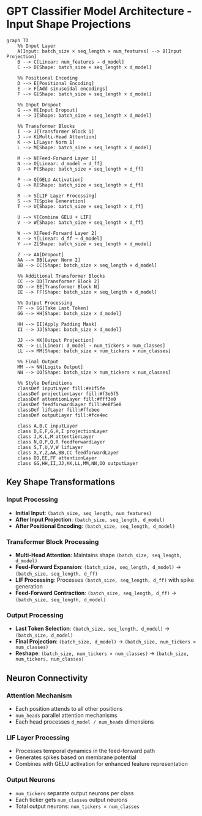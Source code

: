 # GPT Classifier Model Architecture - Input Shape Projections

```mermaid
graph TD
    %% Input Layer
    A[Input: batch_size × seq_length × num_features] --> B[Input Projection]
    B --> C[Linear: num_features → d_model]
    C --> D[Shape: batch_size × seq_length × d_model]
    
    %% Positional Encoding
    D --> E[Positional Encoding]
    E --> F[Add sinusoidal encodings]
    F --> G[Shape: batch_size × seq_length × d_model]
    
    %% Input Dropout
    G --> H[Input Dropout]
    H --> I[Shape: batch_size × seq_length × d_model]
    
    %% Transformer Blocks
    I --> J[Transformer Block 1]
    J --> K[Multi-Head Attention]
    K --> L[Layer Norm 1]
    L --> M[Shape: batch_size × seq_length × d_model]
    
    M --> N[Feed-Forward Layer 1]
    N --> O[Linear: d_model → d_ff]
    O --> P[Shape: batch_size × seq_length × d_ff]
    
    P --> Q[GELU Activation]
    Q --> R[Shape: batch_size × seq_length × d_ff]
    
    R --> S[LIF Layer Processing]
    S --> T[Spike Generation]
    T --> U[Shape: batch_size × seq_length × d_ff]
    
    U --> V[Combine GELU + LIF]
    V --> W[Shape: batch_size × seq_length × d_ff]
    
    W --> X[Feed-Forward Layer 2]
    X --> Y[Linear: d_ff → d_model]
    Y --> Z[Shape: batch_size × seq_length × d_model]
    
    Z --> AA[Dropout]
    AA --> BB[Layer Norm 2]
    BB --> CC[Shape: batch_size × seq_length × d_model]
    
    %% Additional Transformer Blocks
    CC --> DD[Transformer Block 2]
    DD --> EE[Transformer Block N]
    EE --> FF[Shape: batch_size × seq_length × d_model]
    
    %% Output Processing
    FF --> GG[Take Last Token]
    GG --> HH[Shape: batch_size × d_model]
    
    HH --> II[Apply Padding Mask]
    II --> JJ[Shape: batch_size × d_model]
    
    JJ --> KK[Output Projection]
    KK --> LL[Linear: d_model → num_tickers × num_classes]
    LL --> MM[Shape: batch_size × num_tickers × num_classes]
    
    %% Final Output
    MM --> NN[Logits Output]
    NN --> OO[Shape: batch_size × num_tickers × num_classes]
    
    %% Style Definitions
    classDef inputLayer fill:#e1f5fe
    classDef projectionLayer fill:#f3e5f5
    classDef attentionLayer fill:#fff3e0
    classDef feedforwardLayer fill:#e8f5e8
    classDef lifLayer fill:#ffebee
    classDef outputLayer fill:#fce4ec
    
    class A,B,C inputLayer
    class D,E,F,G,H,I projectionLayer
    class J,K,L,M attentionLayer
    class N,O,P,Q,R feedforwardLayer
    class S,T,U,V,W lifLayer
    class X,Y,Z,AA,BB,CC feedforwardLayer
    class DD,EE,FF attentionLayer
    class GG,HH,II,JJ,KK,LL,MM,NN,OO outputLayer
```

## Key Shape Transformations

### Input Processing
- **Initial Input**: `(batch_size, seq_length, num_features)`
- **After Input Projection**: `(batch_size, seq_length, d_model)`
- **After Positional Encoding**: `(batch_size, seq_length, d_model)`

### Transformer Block Processing
- **Multi-Head Attention**: Maintains shape `(batch_size, seq_length, d_model)`
- **Feed-Forward Expansion**: `(batch_size, seq_length, d_model)` → `(batch_size, seq_length, d_ff)`
- **LIF Processing**: Processes `(batch_size, seq_length, d_ff)` with spike generation
- **Feed-Forward Contraction**: `(batch_size, seq_length, d_ff)` → `(batch_size, seq_length, d_model)`

### Output Processing
- **Last Token Selection**: `(batch_size, seq_length, d_model)` → `(batch_size, d_model)`
- **Final Projection**: `(batch_size, d_model)` → `(batch_size, num_tickers × num_classes)`
- **Reshape**: `(batch_size, num_tickers × num_classes)` → `(batch_size, num_tickers, num_classes)`

## Neuron Connectivity

### Attention Mechanism
- Each position attends to all other positions
- `num_heads` parallel attention mechanisms
- Each head processes `d_model / num_heads` dimensions

### LIF Layer Processing
- Processes temporal dynamics in the feed-forward path
- Generates spikes based on membrane potential
- Combines with GELU activation for enhanced feature representation

### Output Neurons
- `num_tickers` separate output neurons per class
- Each ticker gets `num_classes` output neurons
- Total output neurons: `num_tickers × num_classes` 